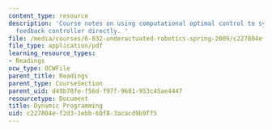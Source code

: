 ```yaml
---
content_type: resource
description: 'Course notes on using computational optimal control to synthesize a
  feedback controller directly. '
file: /media/courses/6-832-underactuated-robotics-spring-2009/c227804ef2d31ebb60f83acacd9b9ff5_MIT6_832s09_read_ch09.pdf
file_type: application/pdf
learning_resource_types:
- Readings
ocw_type: OCWFile
parent_title: Readings
parent_type: CourseSection
parent_uid: d49b78fe-f56d-f97f-9681-953c45ae4447
resourcetype: Document
title: Dynamic Programming
uid: c227804e-f2d3-1ebb-60f8-3acacd9b9ff5
---
```

